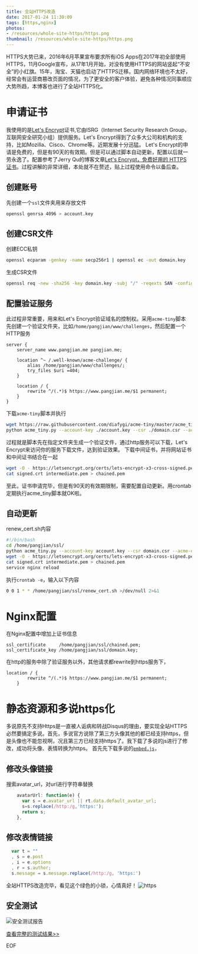 ```yaml
---
title: 全站HTTPS改造
date: 2017-01-24 11:30:09
tags: [https,nginx]
photos:
- /resources/whole-site-https/https.png
thumbnail: /resources/whole-site-https/https.png
---
```

HTTPS大势已来，2016年6月苹果宣布要求所有iOS Apps在2017年初全部使用HTTPS，11月Google宣布，从17年1月开始，对没有使用HTTPS的网站竖起“不安全”的小红旗。15年，淘宝、天猫也启动了HTTPS迁移。国内网络环境也不太好，经常会有运营商篡改页面的情况，为了更安全的客户体验，避免各种情况同事顺应大势所趋，本博客也进行了全站HTTPS化。
<!--more-->
# 申请证书
我使用的是[Let's Encrypt](https://letsencrypt.org)证书,它由ISRG（Internet Security Research Group，互联网安全研究小组）提供服务。Let's Encrypt得到了众多大公司和机构的支持，比如Mozilla、Cisco、Chrome等。近期发展十分迅猛。
Let's Encrypt的申请是免费的，但是有90天的有效期。但是可以通过脚本自动更新，配置以后就一劳永逸了。配置参考了Jerry Qu的博客文章[Let's Encrypt，免费好用的 HTTPS 证书](https://imququ.com/post/letsencrypt-certificate.html)。过程讲解的非常详细，本处就不在赘述，贴上过程使用命令以备后查。
## 创建账号
先创建一个`ssl`文件夹用来存放文件
```bash
openssl genrsa 4096 > account.key
```
## 创建CSR文件
创建ECC私钥
```bash
openssl ecparam -genkey -name secp256r1 | openssl ec -out domain.key
```
生成CSR文件
```bash
openssl req -new -sha256 -key domain.key -subj "/" -reqexts SAN -config <(cat /etc/ssl/openssl.cnf <(printf "[SAN]\nsubjectAltName=DNS:pangjian.me,DNS:www.pangjian.me")) > domain.csr
```
## 配置验证服务
此过程非常重要，用来和Let's Encrypt验证域名的控制权。采用`acme-tiny`脚本
先创建一个验证文件夹，比如`/home/pangjian/www/challenges`，然后配置一个HTTP服务

```config
server {
    server_name www.pangjian.me pangjian.me;

    location ^~ /.well-known/acme-challenge/ {
        alias /home/pangjian/www/challenges/;
        try_files $uri =404;
    }

    location / {
        rewrite ^/(.*)$ https://www.pangjian.me/$1 permanent;
    }
}
```

下载`acme-tiny`脚本并执行

```bash
wget https://raw.githubusercontent.com/diafygi/acme-tiny/master/acme_tiny.py
python acme_tiny.py --account-key ./account.key --csr ./domain.csr --acme-dir /home/pangjian/www/challenges > ./signed.crt
```

过程就是脚本先在指定文件夹生成一个验证文件，通过http服务可以下载，Let's Encrypt来访问你的服务下载文件，达到验证效果。
下载中间证书，并将网站证书和中间证书结合在一起

```bash
wget -O - https://letsencrypt.org/certs/lets-encrypt-x3-cross-signed.pem > intermediate.pem
cat signed.crt intermediate.pem > chained.pem
```
至此，证书申请完毕，但是有90天的有效期限制，需要配置自动更新。用crontab定期执行acme_tiny脚本就OK啦。
## 自动更新
renew_cert.sh内容

```bash
#!/bin/bash
cd /home/pangjian/ssl/
python acme_tiny.py --account-key account.key --csr domain.csr --acme-dir /home/pangjian/www/challenges > signed.crt || exit
wget -O - https://letsencrypt.org/certs/lets-encrypt-x3-cross-signed.pem > intermediate.pem
cat signed.crt intermediate.pem > chained.pem
service nginx reload
```

执行`crontab -e`，输入以下内容
```bash
0 0 1 * * /home/pangjian/ssl/renew_cert.sh >/dev/null 2>&1
```

# Nginx配置
在Nginx配置中增加上证书信息
```config
ssl_certificate     /home/pangjian/ssl/chained.pem;
ssl_certificate_key /home/pangjian/ssl/domain.key;
```
在http的服务中除了验证服务以外，其他请求都rewrite到https服务下，
```config
location / {
        rewrite ^/(.*)$ https://www.pangjian.me/$1 permanent;
    }
```

# 静态资源和多说https化
多说原先不支持Https是一直被人诟病和转战Disqus的理由，要实现全站HTTPS必然要搞定多说。首先，多说官方说除了第三方头像其他的都已经支持https，但是头像也不能忽视啊，况且第三方已经支持https了。我下载了多说的js进行了修改，成功将头像、表情转换为https。
首先先下载多说的[`embed.js`](https://static.duoshuo.com/embed.js)，
## 修改头像链接
搜索avatar_url，对url进行字符串替换
```js
    avatarUrl: function(e) {
      var s = e.avatar_url || rt.data.default_avatar_url;
      s=s.replace(/http:/g,'https:');
      return s;
    },
```
## 修改表情链接
```js
  var t = ""
  , s = e.post
  , i = e.options
  , r = s.author;
  s.message = s.message.replace(/http:/g, 'https:')
```
全站HTTPS改造完毕，看见这个绿色的小锁，心情真好！
![https](/resources/whole-site-https/httpsdone.png)

## 安全测试

![安全测试报告](/resources/whole-site-https/sslreport.png)

[查看完整的测试结果>>](https://www.ssllabs.com/ssltest/analyze.html?d=www.pangjian.me)

EOF
<!-- indicate-the-source -->
